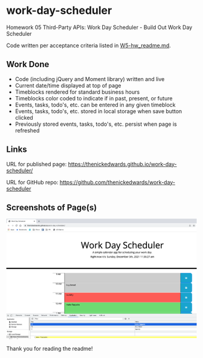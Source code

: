 # work-day-scheduler
Homework 05 Third-Party APIs: Work Day Scheduler - Build Out Work Day Scheduler

 Code written per acceptance criteria listed in [W5-hw_readme.md](W5-hw_readme.md).

## Work Done
* Code (including jQuery and Moment library) written and live
* Current date/time displayed at top of page
* Timeblocks rendered for standard business hours
* Timeblocks color coded to indicate if in past, present, or future
* Events, tasks, todo's, etc. can be entered in any given timeblock
* Events, tasks, todo's, etc. stored in local storage when save button clicked
* Previously stored events, tasks, todo's, etc. persist when page is refreshed 

## Links
URL for published page: https://thenickedwards.github.io/work-day-scheduler/

URL for GitHub repo: https://github.com/thenickedwards/work-day-scheduler

## Screenshots of Page(s)
![Screenshot of Work Day Scheduler webpage including local storage.](planner_screenshot.png)

Thank you for reading the readme!
